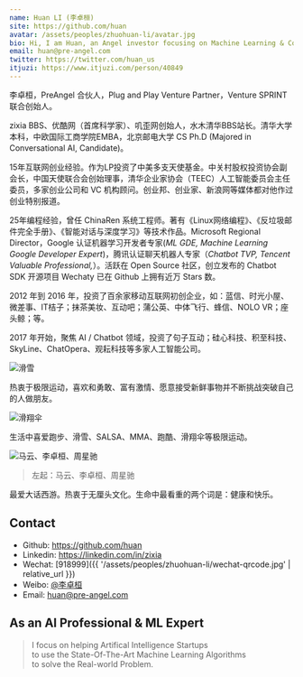 ```yaml
---
name: Huan LI (李卓桓)
site: https://github.com/huan
avatar: /assets/peoples/zhuohuan-li/avatar.jpg
bio: Hi, I am Huan, an Angel investor focusing on Machine Learning & Conversational AI, as well as a passionate Chatbot Evangelist!
email: huan@pre-angel.com
twitter: https://twitter.com/huan_us
itjuzi: https://www.itjuzi.com/person/40849
---
```


李卓桓，PreAngel 合伙人，Plug and Play Venture Partner，Venture SPRINT 联合创始人。

zixia BBS、优酷网（首席科学家）、叽歪网创始人，水木清华BBS站长。清华大学本科，中欧国际工商学院EMBA，北京邮电大学 CS Ph.D (Majored in Conversational AI, Candidate)。

15年互联网创业经验。作为LP投资了中美多支天使基金。中关村股权投资协会副会长，中国天使联合会创始理事，清华企业家协会（TEEC）人工智能委员会主任委员，多家创业公司和 VC 机构顾问。创业邦、创业家、新浪网等媒体都对他作过创业特别报道。

25年编程经验，曾任 ChinaRen 系统工程师。著有《Linux网络编程》、《反垃圾邮件完全手册》、《智能对话与深度学习》等技术作品。Microsoft Regional Director，Google 认证机器学习开发者专家(_ML GDE, Machine Learning Google Developer Expert_)，腾讯认证聊天机器人专家（_Chatbot TVP, Tencent Valuable Professional,_）。活跃在 Open Source 社区，创立发布的 Chatbot SDK 开源项目 Wechaty 已在 Github 上拥有近万 Stars 数。

2012 年到 2016 年，投资了百余家移动互联网初创企业，如：蓝信、时光小屋、微差事、IT桔子；抹茶美妆、互动吧；蒲公英、中体飞行、蜂信、NOLO VR；座头鲸；等。

2017 年开始，聚焦 AI / Chatbot 领域，投资了句子互动；硅心科技、积至科技、SkyLine、ChatOpera、观耘科技等多家人工智能公司。

![滑雪](/assets/peoples/zhuohuan-li/snowboard.jpg)

热衷于极限运动，喜欢和勇敢、富有激情、愿意接受新鲜事物并不断挑战突破自己的人做朋友。

![滑翔伞](/assets/peoples/zhuohuan-li/paragliding.jpg)

生活中喜爱跑步、滑雪、SALSA、MMA、跑酷、滑翔伞等极限运动。

![马云、李卓桓、周星驰](/assets/peoples/zhuohuan-li/mayun-huan-zhouxingchi-20130104.jpg)

> 左起：马云、李卓桓、周星驰

最爱大话西游。热衷于无厘头文化。生命中最看重的两个词是：健康和快乐。

## Contact

- Github: <https://github.com/huan>
- Linkedin: <https://linkedin.com/in/zixia>
- Wechat: [918999]({{ '/assets/peoples/zhuohuan-li/wechat-qrcode.jpg' | relative_url }})
- Weibo: [@李卓桓](https://weibo.com/lizhuohuan)
- Email: <huan@pre-angel.com>

## As an AI Professional & ML Expert

> I focus on helping Artifical Intelligence Startups  
> to use the State-Of-The-Art Machine Learning Algorithms  
> to solve the Real-world Problem.  

<!-- Calendly badge widget begin -->
<link href="https://assets.calendly.com/assets/external/widget.css" rel="stylesheet">
<script src="https://assets.calendly.com/assets/external/widget.js" type="text/javascript"></script>
<script type="text/javascript">Calendly.initBadgeWidget({ url: 'https://calendly.com/huan/elevator-pitch', text: 'Schedule time with me', color: '#00a2ff', textColor: '#ffffff', branding: true });</script>
<!-- Calendly badge widget end -->
